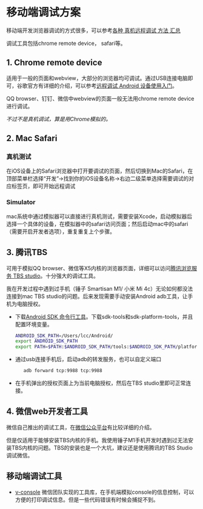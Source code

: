 # 移动端调试方案

移动端开发浏览器调试的方式很多，可以参考[各种 真机远程调试 方法 汇总](https://github.com/jieyou/remote_inspect_web_on_real_device#调试android上的x5内核)

调试工具包括chrome remote device， safari等。

## 1. Chrome remote device

适用于一般的页面和webview，大部分的浏览器均可调试。通过USB连接电脑即可，谷歌官方有详细的介绍，可以参考[远程调试 Android 设备使用入门](https://developers.google.com/web/tools/chrome-devtools/remote-debugging/?hl=zh-cn)。

QQ browser、钉钉、微信中webview的页面一般无法用chrome remote device进行调试。

_不过不是真机调试，算是用Chrome模拟的。_

## 2. Mac Safari

### 真机测试

在iOS设备上的Safari浏览器中打开要调试的页面，然后切换到Mac的Safari，在顶部菜单栏选择“开发”→找到你的iOS设备名称→右边二级菜单选择需要调试的对应标签页，即可开始远程调试

### Simulator

mac系统中通过模拟器可以直接进行真机测试，需要安装Xcode，启动模拟器后选择一个具体的设备，在模拟器中的safari访问页面；然后启动mac中的safari（需要开启开发者选项），重复重复上个步骤。

## 3. 腾讯TBS

可用于模拟QQ browser、微信等X5内核的浏览器页面，详细可以访问[腾讯浏览服务 TBS studio](https://x5.tencent.com/tbs/guide/debug.html)。十分强大的调试工具。

我在开发过程中遇到过手机（锤子 Smartisan M1/ 小米 Mi 4c）无论如何都没法连接到mac TBS studio的问题。后来发现需要手动安装Android adb工具，让手机为电脑授权。

* 下载[Android SDK 命令行工具](https://developer.android.com/studio/index.html?hl=zh-cn)。下载sdk-tools和sdk-platform-tools，并且配置环境变量。

  ```bash
  ANDROID_SDK_PATH=/Users/lcc/Android/
  export ANDROID_SDK_PATH
  export PATH=$PATH:$ANDROID_SDK_PATH/tools:$ANDROID_SDK_PATH/platform-tools
  ```

* 通过usb连接手机后，启动adb的转发服务，也可以自定义端口

  ```bash
     adb forward tcp:9988 tcp:9988
  ```

* 在手机弹出的授权页面上为当前电脑授权，然后在TBS studio里即可正常连接。

## 4. 微信web开发者工具

微信自己推出的调试工具，在[微信公众平台](https://mp.weixin.qq.com/wiki?t=resource/res_main&id=mp1455784140)有比较详细的介绍。

但是仅适用于能够安装TBS内核的手机。我使用锤子M1手机开发时遇到过无法安装TBS内核的问题。TBS的安装也是一个大坑，建议还是使用腾讯的TBS Studio调试微信。

## 移动端调试工具

* [v-console](http://libraries.io/github/WechatFE/vConsole) 微信团队实现的工具库，在手机端模拟console的信息控制，可以方便的打印调试信息。但是一些代码错误有时候会捕捉不到。

